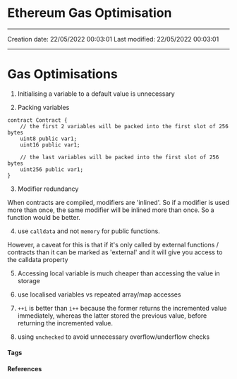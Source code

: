 # Ethereum Gas Optimisation
---

Creation date: 22/05/2022 00:03:01
Last modified: 22/05/2022 00:03:01

---

# Gas Optimisations
1. Initialising a variable to a default value is unnecessary

2. Packing variables
```solidity
contract Contract {
	// the first 2 variables will be packed into the first slot of 256 bytes
	uint8 public var1;
	uint16 public var1;

	// the last variables will be packed into the first slot of 256 bytes
	uint256 public var1;
}
```


3. Modifier redundancy

When contracts are compiled, modifiers are 'inlined'. So if a modifier is used more than once, the same modifier will be inlined more than once. So a function would be better.

4. use `calldata` and not `memory` for public functions.

However, a caveat for this is that if it's only called by external functions / contracts than it can be marked as 'external' and it will give you access to the calldata property

5. Accessing local variable is much cheaper than accessing the value in storage

6. use localised variables vs repeated array/map accesses

7. `++i` is better than `i++` because the former returns the incremented value immediately, whereas the latter stored the previous value, before returning the incremented value.

8. using `unchecked` to avoid unnecessary overflow/underflow checks



#### Tags


#### References

